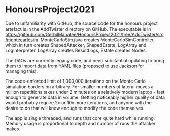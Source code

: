 # HonoursProject2021
Due to unfamiliarity with GitHub, the source code for the honours project artefact is in the AddTwister directory on GitHub.
The executable is in https://github.com/GerbilManatee/HonoursProject2021/tree/AddTwister/src/montecarlosim.
MonteCarloSim.java creates MonteCarloSimController, which in turn creates ShapedAttacker, ShapedEstate, LogArray and LogInterpreter.
LogArray creates ResultLogs, Estate creates Nodes.

The DAOs are currently legacy code, and need substantial updating to bring them to import data from YAML files (proposed to use Jackson for managing this).

The code-enforced limit of 1,000,000 iterations on the Monte Carlo simulation borders on arbitrary.  For smaller numbers of lateral moves a million repetitions
takes under 2 minutes on a relatively modern laptop - fast enough to generate data in volume.  Getting noticeably higher quality of data would probably require
2x or 10x more iterations, and anyone with the desire to do that will know enough to modify the code themselves.

The app is single threaded, and runs that core quite hard while running.  Memory usage is proportional to depth and number of runs the attacker makes.
